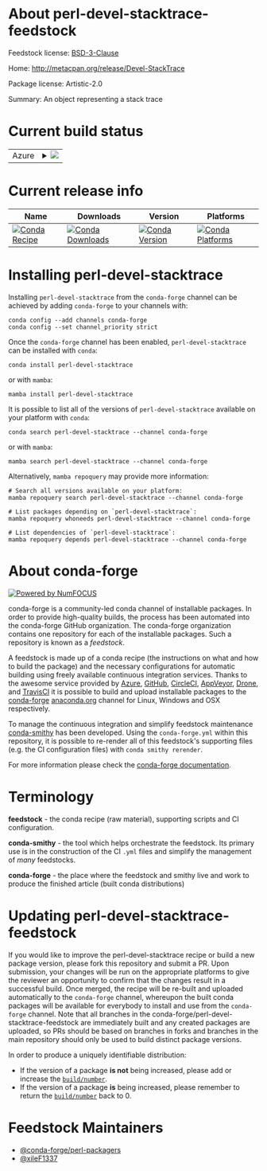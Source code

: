 About perl-devel-stacktrace-feedstock
=====================================

Feedstock license: [BSD-3-Clause](https://github.com/conda-forge/perl-devel-stacktrace-feedstock/blob/main/LICENSE.txt)

Home: http://metacpan.org/release/Devel-StackTrace

Package license: Artistic-2.0

Summary: An object representing a stack trace

Current build status
====================


<table>
    
  <tr>
    <td>Azure</td>
    <td>
      <details>
        <summary>
          <a href="https://dev.azure.com/conda-forge/feedstock-builds/_build/latest?definitionId=18079&branchName=main">
            <img src="https://dev.azure.com/conda-forge/feedstock-builds/_apis/build/status/perl-devel-stacktrace-feedstock?branchName=main">
          </a>
        </summary>
        <table>
          <thead><tr><th>Variant</th><th>Status</th></tr></thead>
          <tbody><tr>
              <td>linux_64</td>
              <td>
                <a href="https://dev.azure.com/conda-forge/feedstock-builds/_build/latest?definitionId=18079&branchName=main">
                  <img src="https://dev.azure.com/conda-forge/feedstock-builds/_apis/build/status/perl-devel-stacktrace-feedstock?branchName=main&jobName=linux&configuration=linux%20linux_64_" alt="variant">
                </a>
              </td>
            </tr><tr>
              <td>linux_aarch64</td>
              <td>
                <a href="https://dev.azure.com/conda-forge/feedstock-builds/_build/latest?definitionId=18079&branchName=main">
                  <img src="https://dev.azure.com/conda-forge/feedstock-builds/_apis/build/status/perl-devel-stacktrace-feedstock?branchName=main&jobName=linux&configuration=linux%20linux_aarch64_" alt="variant">
                </a>
              </td>
            </tr><tr>
              <td>linux_ppc64le</td>
              <td>
                <a href="https://dev.azure.com/conda-forge/feedstock-builds/_build/latest?definitionId=18079&branchName=main">
                  <img src="https://dev.azure.com/conda-forge/feedstock-builds/_apis/build/status/perl-devel-stacktrace-feedstock?branchName=main&jobName=linux&configuration=linux%20linux_ppc64le_" alt="variant">
                </a>
              </td>
            </tr><tr>
              <td>osx_64</td>
              <td>
                <a href="https://dev.azure.com/conda-forge/feedstock-builds/_build/latest?definitionId=18079&branchName=main">
                  <img src="https://dev.azure.com/conda-forge/feedstock-builds/_apis/build/status/perl-devel-stacktrace-feedstock?branchName=main&jobName=osx&configuration=osx%20osx_64_" alt="variant">
                </a>
              </td>
            </tr><tr>
              <td>osx_arm64</td>
              <td>
                <a href="https://dev.azure.com/conda-forge/feedstock-builds/_build/latest?definitionId=18079&branchName=main">
                  <img src="https://dev.azure.com/conda-forge/feedstock-builds/_apis/build/status/perl-devel-stacktrace-feedstock?branchName=main&jobName=osx&configuration=osx%20osx_arm64_" alt="variant">
                </a>
              </td>
            </tr>
          </tbody>
        </table>
      </details>
    </td>
  </tr>
</table>

Current release info
====================

| Name | Downloads | Version | Platforms |
| --- | --- | --- | --- |
| [![Conda Recipe](https://img.shields.io/badge/recipe-perl--devel--stacktrace-green.svg)](https://anaconda.org/conda-forge/perl-devel-stacktrace) | [![Conda Downloads](https://img.shields.io/conda/dn/conda-forge/perl-devel-stacktrace.svg)](https://anaconda.org/conda-forge/perl-devel-stacktrace) | [![Conda Version](https://img.shields.io/conda/vn/conda-forge/perl-devel-stacktrace.svg)](https://anaconda.org/conda-forge/perl-devel-stacktrace) | [![Conda Platforms](https://img.shields.io/conda/pn/conda-forge/perl-devel-stacktrace.svg)](https://anaconda.org/conda-forge/perl-devel-stacktrace) |

Installing perl-devel-stacktrace
================================

Installing `perl-devel-stacktrace` from the `conda-forge` channel can be achieved by adding `conda-forge` to your channels with:

```
conda config --add channels conda-forge
conda config --set channel_priority strict
```

Once the `conda-forge` channel has been enabled, `perl-devel-stacktrace` can be installed with `conda`:

```
conda install perl-devel-stacktrace
```

or with `mamba`:

```
mamba install perl-devel-stacktrace
```

It is possible to list all of the versions of `perl-devel-stacktrace` available on your platform with `conda`:

```
conda search perl-devel-stacktrace --channel conda-forge
```

or with `mamba`:

```
mamba search perl-devel-stacktrace --channel conda-forge
```

Alternatively, `mamba repoquery` may provide more information:

```
# Search all versions available on your platform:
mamba repoquery search perl-devel-stacktrace --channel conda-forge

# List packages depending on `perl-devel-stacktrace`:
mamba repoquery whoneeds perl-devel-stacktrace --channel conda-forge

# List dependencies of `perl-devel-stacktrace`:
mamba repoquery depends perl-devel-stacktrace --channel conda-forge
```


About conda-forge
=================

[![Powered by
NumFOCUS](https://img.shields.io/badge/powered%20by-NumFOCUS-orange.svg?style=flat&colorA=E1523D&colorB=007D8A)](https://numfocus.org)

conda-forge is a community-led conda channel of installable packages.
In order to provide high-quality builds, the process has been automated into the
conda-forge GitHub organization. The conda-forge organization contains one repository
for each of the installable packages. Such a repository is known as a *feedstock*.

A feedstock is made up of a conda recipe (the instructions on what and how to build
the package) and the necessary configurations for automatic building using freely
available continuous integration services. Thanks to the awesome service provided by
[Azure](https://azure.microsoft.com/en-us/services/devops/), [GitHub](https://github.com/),
[CircleCI](https://circleci.com/), [AppVeyor](https://www.appveyor.com/),
[Drone](https://cloud.drone.io/welcome), and [TravisCI](https://travis-ci.com/)
it is possible to build and upload installable packages to the
[conda-forge](https://anaconda.org/conda-forge) [anaconda.org](https://anaconda.org/)
channel for Linux, Windows and OSX respectively.

To manage the continuous integration and simplify feedstock maintenance
[conda-smithy](https://github.com/conda-forge/conda-smithy) has been developed.
Using the ``conda-forge.yml`` within this repository, it is possible to re-render all of
this feedstock's supporting files (e.g. the CI configuration files) with ``conda smithy rerender``.

For more information please check the [conda-forge documentation](https://conda-forge.org/docs/).

Terminology
===========

**feedstock** - the conda recipe (raw material), supporting scripts and CI configuration.

**conda-smithy** - the tool which helps orchestrate the feedstock.
                   Its primary use is in the construction of the CI ``.yml`` files
                   and simplify the management of *many* feedstocks.

**conda-forge** - the place where the feedstock and smithy live and work to
                  produce the finished article (built conda distributions)


Updating perl-devel-stacktrace-feedstock
========================================

If you would like to improve the perl-devel-stacktrace recipe or build a new
package version, please fork this repository and submit a PR. Upon submission,
your changes will be run on the appropriate platforms to give the reviewer an
opportunity to confirm that the changes result in a successful build. Once
merged, the recipe will be re-built and uploaded automatically to the
`conda-forge` channel, whereupon the built conda packages will be available for
everybody to install and use from the `conda-forge` channel.
Note that all branches in the conda-forge/perl-devel-stacktrace-feedstock are
immediately built and any created packages are uploaded, so PRs should be based
on branches in forks and branches in the main repository should only be used to
build distinct package versions.

In order to produce a uniquely identifiable distribution:
 * If the version of a package **is not** being increased, please add or increase
   the [``build/number``](https://docs.conda.io/projects/conda-build/en/latest/resources/define-metadata.html#build-number-and-string).
 * If the version of a package **is** being increased, please remember to return
   the [``build/number``](https://docs.conda.io/projects/conda-build/en/latest/resources/define-metadata.html#build-number-and-string)
   back to 0.

Feedstock Maintainers
=====================

* [@conda-forge/perl-packagers](https://github.com/orgs/conda-forge/teams/perl-packagers/)
* [@xileF1337](https://github.com/xileF1337/)

